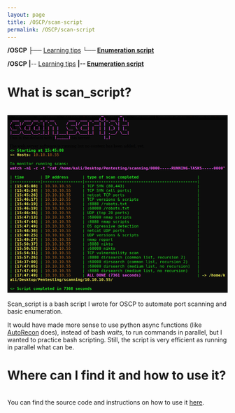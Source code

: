 ```yaml
---
layout: page
title: /OSCP/scan-script
permalink: /OSCP/scan-script
---
```


<b>/OSCP</b>
 <b>├</b>── <a href="/OSCP/learning-tips">Learning tips</a>
 <b>└── <a href="/OSCP/scan-script">Enumeration script</a></b>

<b>/OSCP</b>
 <b>|</b>-- <a href="/OSCP/learning-tips">Learning tips</a>
 <b>|-- <a href="/OSCP/scan-script">Enumeration script</a></b>

<h1>What is scan_script?</h1>

<p><br><img src="/OSCP/execution-example.png" alt="execution example" width="800" height="auto"></p>

<p>Scan_script is a bash script I wrote for OSCP to automate port scanning and basic enumeration.</p>

<p>It would have made more sense to use python async functions (like <a href="https://github.com/Tib3rius/AutoRecon" target="_blank" rel="noopener noreferrer">AutoRecon</a> does), instead of bash <i>waits</i>, to run commands in parallel, but I wanted to practice bash scripting. Still, the script is very efficient as running in parallel what can be.</p>

<h1>Where can I find it and how to use it?</h1>

<p><br>You can find the source code and instructions on how to use it <a href="https://github.com/Plotkine/scan_script" target="_blank" rel="noopener noreferrer">here</a>.</p>
